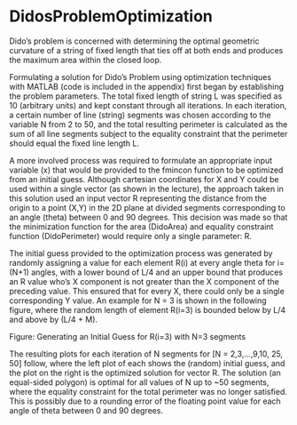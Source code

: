 # DidosProblemOptimization
Dido’s problem is concerned with determining the optimal geometric curvature of a string of fixed length that ties off at both ends and produces the maximum area within the closed loop. 

Formulating a solution for Dido’s Problem using optimization techniques with MATLAB (code is included in the appendix) first began by establishing the problem parameters. The total fixed length of string L was specified as 10 (arbitrary units) and kept constant through all iterations. In each iteration, a certain number of line (string) segments was chosen according to the variable N from 2 to 50, and the total resulting perimeter is calculated as the sum of all line segments subject to the equality constraint that the perimeter should equal the fixed line length L. 

A more involved process was required to formulate an appropriate input variable (x) that would be provided to the fmincon function to be optimized from an initial guess. Although cartesian coordinates for X and Y could be used within a single vector (as shown in the lecture), the approach taken in this solution used an input vector R representing the distance from the origin to a point (X,Y) in the 2D plane at divided segments corresponding to an angle (theta) between 0 and 90 degrees. This decision was made so that the minimization function for the area (DidoArea) and equality constraint function (DidoPerimeter) would require only a single parameter: R. 

The initial guess provided to the optimization process was generated by randomly assigning a value for each element R(i) at every angle theta for i=(N+1) angles, with a lower bound of L/4 and an upper bound that produces an R value who’s X component is not greater than the X component of the preceding value. This ensured that for every X, there could only be a single corresponding Y value. An example for N = 3 is shown in the following figure, where the random length of element R(i=3) is bounded below by L/4 and above by (L/4 + M).

Figure: Generating an Initial Guess for R(i=3) with N=3 segments 

The resulting plots for each iteration of N segments for [N = 2,3,...,9,10, 25, 50] follow, where the left plot of each shows the (random) initial guess, and the plot on the right is the optimized solution for vector R. The solution (an equal-sided polygon) is optimal for all values of N up to ~50 segments, where the equality constraint for the total perimeter was no longer satisfied. This is possibly due to a rounding error of the floating point value for each angle of theta between 0 and 90 degrees.  

